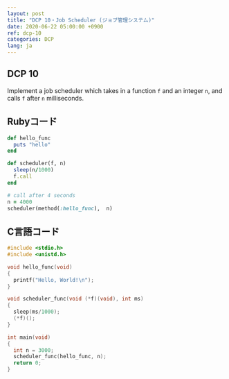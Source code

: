 ```yaml
---
layout: post
title: "DCP 10・Job Scheduler (ジョブ管理システム)"
date: 2020-06-22 05:00:00 +0900
ref: dcp-10
categories: DCP
lang: ja
---
```


## **DCP 10**

Implement a job scheduler which takes in a function `f` and an integer `n`, and calls `f` after `n` milliseconds.

<div class="divider"></div>

## Rubyコード
```rb
def hello_func
  puts "hello"
end

def scheduler(f, n)
  sleep(n/1000)
  f.call
end

# call after 4 seconds
n = 4000
scheduler(method(:hello_func),  n)
```

## C言語コード
```c
#include <stdio.h>
#include <unistd.h>

void hello_func(void)
{
  printf("Hello, World!\n");
}

void scheduler_func(void (*f)(void), int ms)
{
  sleep(ms/1000);
  (*f)();
}

int main(void)
{
  int n = 3000;
  scheduler_func(hello_func, n);
  return 0;
}
```
